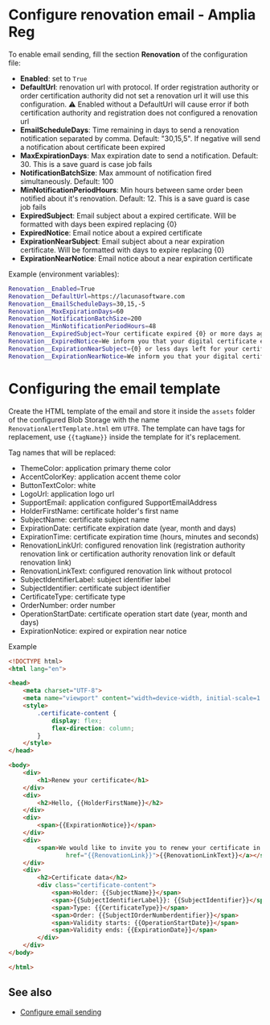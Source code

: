 # Configure renovation email - Amplia Reg

To enable email sending, fill the section **Renovation** of the configuration file:

* **Enabled**: set to `True`
* **DefaultUrl**: renovation url with protocol. If order registration authority or order certification authority did not set a renovation url it will use this configuration. :warning: Enabled without a DefaultUrl will cause error if both certification authority and registration does not configured a renovation url
* **EmailScheduleDays**: Time remaining in days to send a renovation notification separated by comma. Default: "30,15,5". If negative will send a notification about certificate been expired
* **MaxExpirationDays**: Max expiration date to send a notification. Default: 30. This is a save guard is case job fails
* **NotificationBatchSize**: Max ammount of notification fired simultaneously. Default: 100
* **MinNotificationPeriodHours**: Min hours between same order been notified about it's renovation. Default: 12. This is a save guard is case job fails
* **ExpiredSubject**: Email subject about a expired certificate. Will be formatted with days been expired replacing {0}
* **ExpiredNotice**: Email notice about a expired certificate
* **ExpirationNearSubject**: Email subject about a near expiration certificate. Will be formatted with days to expire replacing {0}
* **ExpirationNearNotice**: Email notice about a near expiration certificate

Example (environment variables):

```sh
Renovation__Enabled=True
Renovation__DefaultUrl=https://lacunasoftware.com
Renovation__EmailScheduleDays=30,15,-5
Renovation__MaxExpirationDays=60
Renovation__NotificationBatchSize=200
Renovation__MinNotificationPeriodHours=48
Renovation__ExpiredSubject=Your certificate expired {0} or more days ago
Renovation__ExpiredNotice=We inform you that your digital certificate expired on the day
Renovation__ExpirationNearSubject={0} or less days left for your certificate to expire
Renovation__ExpirationNearNotice=We inform you that your digital certificate will expire on the day
```

# Configuring the email template

Create the HTML template of the email and store it inside the `assets` folder of the configured Blob Storage with the name `RenovationAlertTemplate.html` em `UTF8`. The template can have tags for replacement, use `{{tagName}}` inside the template for it's replacement.

Tag names that will be replaced:

* ThemeColor: application primary theme color
* AccentColorKey: application accent theme color
* ButtonTextColor: white
* LogoUrl: application logo url
* SupportEmail: application configured SupportEmailAddress
* HolderFirstName: certificate holder's first name
* SubjectName: certificate subject name
* ExpirationDate: certificate expiration date (year, month and days)
* ExpirationTime: certificate expiration time (hours, minutes and seconds)
* RenovationLinkUrl: configured renovation link (registration authority renovation link or certification authority renovation link or default renovation link)
* RenovationLinkText: configured renovation link without protocol
* SubjectIdentifierLabel: subject identifier label
* SubjectIdentifier: certificate subject identifier
* CertificateType: certificate type
* OrderNumber: order number
* OperationStartDate: certificate operation start date (year, month and days)
* ExpirationNotice: expired or expiration near notice

Example

```html
<!DOCTYPE html>
<html lang="en">

<head>
    <meta charset="UTF-8">
    <meta name="viewport" content="width=device-width, initial-scale=1.0">
    <style>
        .certificate-content {
            display: flex;
            flex-direction: column;
        }
    </style>
</head>

<body>
    <div>
        <h1>Renew your certificate</h1>
    </div>
    <div>
        <h2>Hello, {{HolderFirstName}}</h2>
    </div>
    <div>
        <span>{{ExpirationNotice}}</span>
    </div>
    <div>
        <span>We would like to invite you to renew your certificate in <a target="_blank"
                href="{{RenovationLink}}">{{RenovationLinkText}}</a></span>
    </div>
    <div>
        <h2>Certificate data</h2>
        <div class="certificate-content">
            <span>Holder: {{SubjectName}}</span>
            <span>{{SubjectIdentifierLabel}}: {{SubjectIdentifier}}</span>
            <span>Type: {{CertificateType}}</span>
            <span>Order: {{SubjectIOrderNumberdentifier}}</span>
            <span>Validity starts: {{OperationStartDate}}</span>
            <span>Validity ends: {{ExpirationDate}}</span>
        </div>
    </div>
</body>

</html>
```

## See also

* [Configure email sending](configure-email.md)
